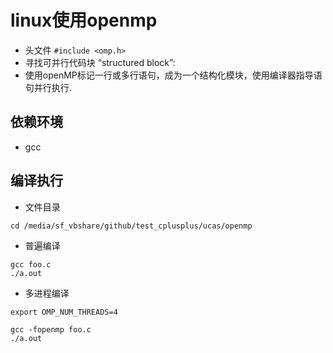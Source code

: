 # linux使用openmp

- 头文件 `#include <omp.h>`
- 寻找可并行代码块 “structured block”:
- 使用openMP标记一行或多行语句，成为一个结构化模块，使用编译器指导语句并行执行.

## 依赖环境

- gcc

## 编译执行

- 文件目录

~~~shell
cd /media/sf_vbshare/github/test_cplusplus/ucas/openmp
~~~

- 普遍编译

~~~shell
gcc foo.c
./a.out
~~~

- 多进程编译

~~~shell
export OMP_NUM_THREADS=4

gcc -fopenmp foo.c
./a.out
~~~
